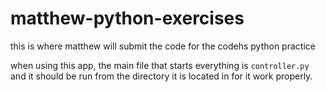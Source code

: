 # matthew-python-exercises
this is where matthew will submit the code for the codehs python practice

when using this app, the main file that starts everything is `controller.py` and it should be run from the directory it is located in for it work properly.
